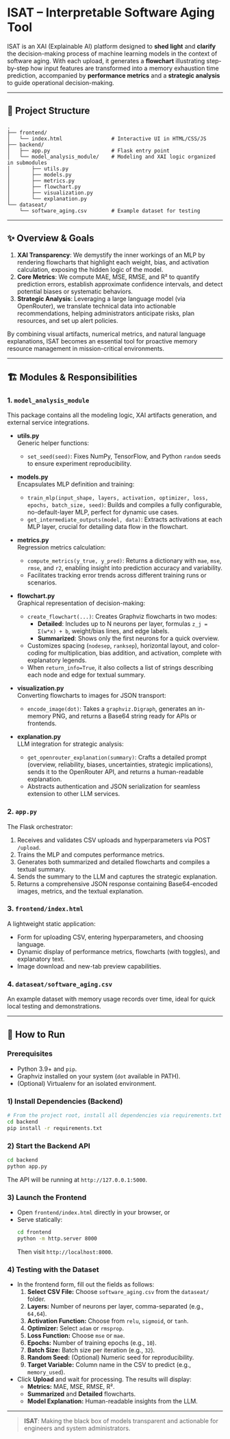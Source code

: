 # ISAT – Interpretable Software Aging Tool

ISAT is an XAI (Explainable AI) platform designed to **shed light** and **clarify** the decision-making process of machine learning models in the context of software aging. With each upload, it generates a **flowchart** illustrating step-by-step how input features are transformed into a memory exhaustion time prediction, accompanied by **performance metrics** and a **strategic analysis** to guide operational decision-making.

---

## 📂 Project Structure

```
.
├── frontend/
│   └── index.html                # Interactive UI in HTML/CSS/JS
├── backend/
│   ├── app.py                    # Flask entry point
│   └── model_analysis_module/    # Modeling and XAI logic organized in submodules
│       ├── utils.py
│       ├── models.py
│       ├── metrics.py
│       ├── flowchart.py
│       ├── visualization.py
│       └── explanation.py
└── dataseat/
    └── software_aging.csv        # Example dataset for testing
```

---

## ✨ Overview & Goals

1. **XAI Transparency**: We demystify the inner workings of an MLP by rendering flowcharts that highlight each weight, bias, and activation calculation, exposing the hidden logic of the model.  
2. **Core Metrics**: We compute MAE, MSE, RMSE, and R² to quantify prediction errors, establish approximate confidence intervals, and detect potential biases or systematic behaviors.  
3. **Strategic Analysis**: Leveraging a large language model (via OpenRouter), we translate technical data into actionable recommendations, helping administrators anticipate risks, plan resources, and set up alert policies.

By combining visual artifacts, numerical metrics, and natural language explanations, ISAT becomes an essential tool for proactive memory resource management in mission-critical environments.

---

## 🏗️ Modules & Responsibilities

### 1. `model_analysis_module`
This package contains all the modeling logic, XAI artifacts generation, and external service integrations.

- **utils.py**  
  Generic helper functions:  
  - `set_seed(seed)`: Fixes NumPy, TensorFlow, and Python `random` seeds to ensure experiment reproducibility.

- **models.py**  
  Encapsulates MLP definition and training:  
  - `train_mlp(input_shape, layers, activation, optimizer, loss, epochs, batch_size, seed)`: Builds and compiles a fully configurable, no-default-layer MLP, perfect for dynamic use cases.  
  - `get_intermediate_outputs(model, data)`: Extracts activations at each MLP layer, crucial for detailing data flow in the flowchart.

- **metrics.py**  
  Regression metrics calculation:  
  - `compute_metrics(y_true, y_pred)`: Returns a dictionary with `mae`, `mse`, `rmse`, and `r2`, enabling insight into prediction accuracy and variability.
  - Facilitates tracking error trends across different training runs or scenarios.

- **flowchart.py**  
  Graphical representation of decision-making:  
  - `create_flowchart(...)`: Creates Graphviz flowcharts in two modes:  
    - **Detailed**: Includes up to N neurons per layer, formulas `z_j = Σ(w*x) + b`, weight/bias lines, and edge labels.  
    - **Summarized**: Shows only the first neurons for a quick overview.  
  - Customizes spacing (`nodesep`, `ranksep`), horizontal layout, and color-coding for multiplication, bias addition, and activation, complete with explanatory legends.
  - When `return_info=True`, it also collects a list of strings describing each node and edge for textual summary.

- **visualization.py**  
  Converting flowcharts to images for JSON transport:  
  - `encode_image(dot)`: Takes a `graphviz.Digraph`, generates an in-memory PNG, and returns a Base64 string ready for APIs or frontends.

- **explanation.py**  
  LLM integration for strategic analysis:  
  - `get_openrouter_explanation(summary)`: Crafts a detailed prompt (overview, reliability, biases, uncertainties, strategic implications), sends it to the OpenRouter API, and returns a human-readable explanation.
  - Abstracts authentication and JSON serialization for seamless extension to other LLM services.

### 2. `app.py`
The Flask orchestrator:  
1. Receives and validates CSV uploads and hyperparameters via POST `/upload`.  
2. Trains the MLP and computes performance metrics.  
3. Generates both summarized and detailed flowcharts and compiles a textual summary.  
4. Sends the summary to the LLM and captures the strategic explanation.  
5. Returns a comprehensive JSON response containing Base64-encoded images, metrics, and the textual explanation.

### 3. `frontend/index.html`
A lightweight static application:  
- Form for uploading CSV, entering hyperparameters, and choosing language.  
- Dynamic display of performance metrics, flowcharts (with toggles), and explanatory text.  
- Image download and new-tab preview capabilities.

### 4. `dataseat/software_aging.csv`
An example dataset with memory usage records over time, ideal for quick local testing and demonstrations.

---

## 🚀 How to Run

### Prerequisites
- Python 3.9+ and `pip`.  
- Graphviz installed on your system (`dot` available in PATH).  
- (Optional) Virtualenv for an isolated environment.

### 1) Install Dependencies (Backend)
```bash
# From the project root, install all dependencies via requirements.txt
cd backend
pip install -r requirements.txt
```

### 2) Start the Backend API
```bash
cd backend
python app.py
```
The API will be running at `http://127.0.0.1:5000`.

### 3) Launch the Frontend
- Open `frontend/index.html` directly in your browser, or
- Serve statically:
  ```bash
  cd frontend
  python -m http.server 8000
  ```
  Then visit `http://localhost:8000`.

### 4) Testing with the Dataset
- In the frontend form, fill out the fields as follows:
  1. **Select CSV File:** Choose `software_aging.csv` from the `dataseat/` folder.
  2. **Layers:** Number of neurons per layer, comma-separated (e.g., `64,64`).
  3. **Activation Function:** Choose from `relu`, `sigmoid`, or `tanh`.
  4. **Optimizer:** Select `adam` or `rmsprop`.
  5. **Loss Function:** Choose `mse` or `mae`.
  6. **Epochs:** Number of training epochs (e.g., `10`).
  7. **Batch Size:** Batch size per iteration (e.g., `32`).
  8. **Random Seed:** (Optional) Numeric seed for reproducibility.
  9. **Target Variable:** Column name in the CSV to predict (e.g., `memory_used`).
- Click **Upload** and wait for processing. The results will display:
  - **Metrics:** MAE, MSE, RMSE, R².
  - **Summarized** and **Detailed** flowcharts.
  - **Model Explanation:** Human-readable insights from the LLM.

---

> **ISAT**: Making the black box of models transparent and actionable for engineers and system administrators.

